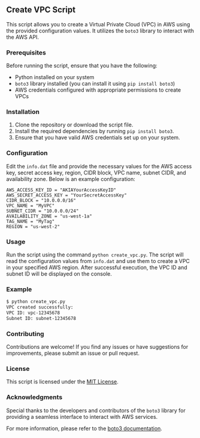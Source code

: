 ## Create VPC Script

This script allows you to create a Virtual Private Cloud (VPC) in AWS using the provided configuration values. It utilizes the `boto3` library to interact with the AWS API.

### Prerequisites

Before running the script, ensure that you have the following:

- Python installed on your system
- `boto3` library installed (you can install it using `pip install boto3`)
- AWS credentials configured with appropriate permissions to create VPCs

### Installation

1. Clone the repository or download the script file.
2. Install the required dependencies by running `pip install boto3`.
3. Ensure that you have valid AWS credentials set up on your system.

### Configuration

Edit the `info.dat` file and provide the necessary values for the AWS access key, secret access key, region, CIDR block, VPC name, subnet CIDR, and availability zone. Below is an example configuration:

```
AWS_ACCESS_KEY_ID = "AKIAYourAccessKeyID"
AWS_SECRET_ACCESS_KEY = "YourSecretAccessKey"
CIDR_BLOCK = "10.0.0.0/16"
VPC_NAME = "MyVPC"
SUBNET_CIDR = "10.0.0.0/24"
AVAILABILITY_ZONE = "us-west-1a"
TAG_NAME = "MyTag"
REGION = "us-west-2"
```

### Usage

Run the script using the command `python create_vpc.py`. The script will read the configuration values from `info.dat` and use them to create a VPC in your specified AWS region. After successful execution, the VPC ID and subnet ID will be displayed on the console.

### Example

```bash
$ python create_vpc.py
VPC created successfully:
VPC ID: vpc-12345678
Subnet ID: subnet-12345678
```

### Contributing

Contributions are welcome! If you find any issues or have suggestions for improvements, please submit an issue or pull request.

### License

This script is licensed under the [MIT License](LICENSE).

### Acknowledgments

Special thanks to the developers and contributors of the `boto3` library for providing a seamless interface to interact with AWS services.

For more information, please refer to the [boto3 documentation](https://boto3.amazonaws.com/v1/documentation/api/latest/index.html).